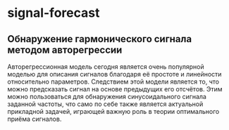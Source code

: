# signal-forecast
## Обнаружение гармонического сигнала методом авторегрессии
Авторегрессионная модель сегодня является очень популярной моделью для
описания сигналов благодаря её простоте и линейности относительно
параметров. Следствием этой модели является то, что можно предсказать
сигнал на основе предыдущих его отсчётов. Этим можно пользоваться для
обнаружения синусоидального сигнала заданной частоты, что само по себе
также является актуальной прикладной задачей, играющей важную роль в
теории оптимального приёма сигналов.
